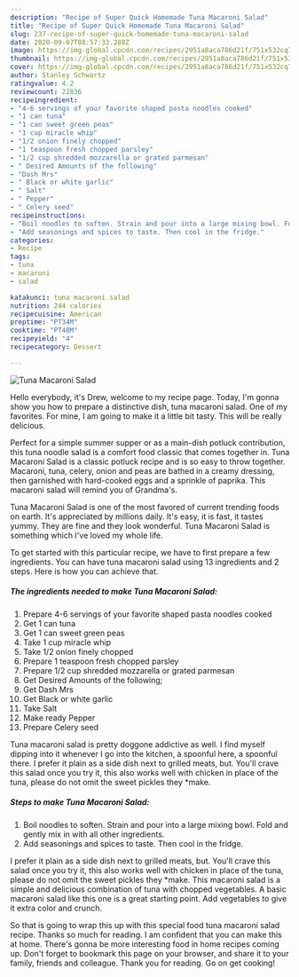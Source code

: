 ```yaml
---
description: "Recipe of Super Quick Homemade Tuna Macaroni Salad"
title: "Recipe of Super Quick Homemade Tuna Macaroni Salad"
slug: 237-recipe-of-super-quick-homemade-tuna-macaroni-salad
date: 2020-09-07T08:57:33.288Z
image: https://img-global.cpcdn.com/recipes/2951a8aca786d21f/751x532cq70/tuna-macaroni-salad-recipe-main-photo.jpg
thumbnail: https://img-global.cpcdn.com/recipes/2951a8aca786d21f/751x532cq70/tuna-macaroni-salad-recipe-main-photo.jpg
cover: https://img-global.cpcdn.com/recipes/2951a8aca786d21f/751x532cq70/tuna-macaroni-salad-recipe-main-photo.jpg
author: Stanley Schwartz
ratingvalue: 4.2
reviewcount: 22836
recipeingredient:
- "4-6 servings of your favorite shaped pasta noodles cooked"
- "1 can tuna"
- "1 can sweet green peas"
- "1 cup miracle whip"
- "1/2 onion finely chopped"
- "1 teaspoon fresh chopped parsley"
- "1/2 cup shredded mozzarella or grated parmesan"
- " Desired Amounts of the following"
- "Dash Mrs"
- " Black or white garlic"
- " Salt"
- " Pepper"
- " Celery seed"
recipeinstructions:
- "Boil noodles to soften. Strain and pour into a large mixing bowl. Fold and gently mix in with all other ingredients."
- "Add seasonings and spices to taste. Then cool in the fridge."
categories:
- Recipe
tags:
- tuna
- macaroni
- salad

katakunci: tuna macaroni salad 
nutrition: 244 calories
recipecuisine: American
preptime: "PT34M"
cooktime: "PT40M"
recipeyield: "4"
recipecategory: Dessert

---
```



![Tuna Macaroni Salad](https://img-global.cpcdn.com/recipes/2951a8aca786d21f/751x532cq70/tuna-macaroni-salad-recipe-main-photo.jpg)

Hello everybody, it's Drew, welcome to my recipe page. Today, I'm gonna show you how to prepare a distinctive dish, tuna macaroni salad. One of my favorites. For mine, I am going to make it a little bit tasty. This will be really delicious.

Perfect for a simple summer supper or as a main-dish potluck contribution, this tuna noodle salad is a comfort food classic that comes together in. Tuna Macaroni Salad is a classic potluck recipe and is so easy to throw together. Macaroni, tuna, celery, onion and peas are bathed in a creamy dressing, then garnished with hard-cooked eggs and a sprinkle of paprika. This macaroni salad will remind you of Grandma&#39;s.

Tuna Macaroni Salad is one of the most favored of current trending foods on earth. It's appreciated by millions daily. It's easy, it is fast, it tastes yummy. They are fine and they look wonderful. Tuna Macaroni Salad is something which I've loved my whole life.


To get started with this particular recipe, we have to first prepare a few ingredients. You can have tuna macaroni salad using 13 ingredients and 2 steps. Here is how you can achieve that.

<!--inarticleads1-->

##### The ingredients needed to make Tuna Macaroni Salad:

1. Prepare 4-6 servings of your favorite shaped pasta noodles cooked
1. Get 1 can tuna
1. Get 1 can sweet green peas
1. Take 1 cup miracle whip
1. Take 1/2 onion finely chopped
1. Prepare 1 teaspoon fresh chopped parsley
1. Prepare 1/2 cup shredded mozzarella or grated parmesan
1. Get  Desired Amounts of the following;
1. Get Dash Mrs
1. Get  Black or white garlic
1. Take  Salt
1. Make ready  Pepper
1. Prepare  Celery seed


Tuna macaroni salad is pretty doggone addictive as well. I find myself dipping into it whenever I go into the kitchen, a spoonful here, a spoonful there. I prefer it plain as a side dish next to grilled meats, but. You&#39;ll crave this salad once you try it, this also works well with chicken in place of the tuna, please do not omit the sweet pickles they *make. 

<!--inarticleads2-->

##### Steps to make Tuna Macaroni Salad:

1. Boil noodles to soften. Strain and pour into a large mixing bowl. Fold and gently mix in with all other ingredients.
1. Add seasonings and spices to taste. Then cool in the fridge.


I prefer it plain as a side dish next to grilled meats, but. You&#39;ll crave this salad once you try it, this also works well with chicken in place of the tuna, please do not omit the sweet pickles they *make. This macaroni salad is a simple and delicious combination of tuna with chopped vegetables. A basic macaroni salad like this one is a great starting point. Add vegetables to give it extra color and crunch. 

So that is going to wrap this up with this special food tuna macaroni salad recipe. Thanks so much for reading. I am confident that you can make this at home. There's gonna be more interesting food in home recipes coming up. Don't forget to bookmark this page on your browser, and share it to your family, friends and colleague. Thank you for reading. Go on get cooking!
